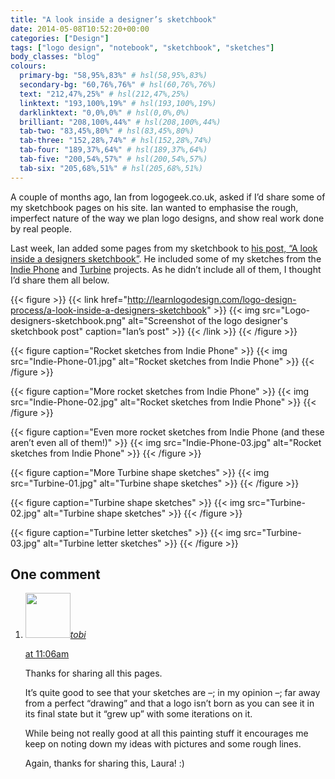 ```yaml
---
title: "A look inside a designer’s sketchbook"
date: 2014-05-08T10:52:20+00:00
categories: ["Design"]
tags: ["logo design", "notebook", "sketchbook", "sketches"]
body_classes: "blog"
colours:
  primary-bg: "58,95%,83%" # hsl(58,95%,83%)
  secondary-bg: "60,76%,76%" # hsl(60,76%,76%)
  text: "212,47%,25%" # hsl(212,47%,25%)
  linktext: "193,100%,19%" # hsl(193,100%,19%)
  darklinktext: "0,0%,0%" # hsl(0,0%,0%)
  brilliant: "208,100%,44%" # hsl(208,100%,44%)
  tab-two: "83,45%,80%" # hsl(83,45%,80%)
  tab-three: "152,28%,74%" # hsl(152,28%,74%)
  tab-four: "189,37%,64%" # hsl(189,37%,64%)
  tab-five: "200,54%,57%" # hsl(200,54%,57%)
  tab-six: "205,68%,51%" # hsl(205,68%,51%)
---
```


A couple of months ago, Ian from logogeek.co.uk, asked if I’d share some of my sketchbook pages on his site. Ian wanted to emphasise the rough, imperfect nature of the way we plan logo designs, and show real work done by real people.

Last week, Ian added some pages from my sketchbook to [his post, “A look inside a designers sketchbook”](http://learnlogodesign.com/logo-design-process/a-look-inside-a-designers-sketchbook). He included some of my sketches from the [Indie Phone](/project/indiephone-logo/ "IndiePhone logo") and [Turbine](/project/turbine-logo/ "Turbine logo") projects. As he didn’t include all of them, I thought I’d share them all below.

{{< figure >}}
  {{< link href="http://learnlogodesign.com/logo-design-process/a-look-inside-a-designers-sketchbook" >}}
  	{{< img src="Logo-designers-sketchbook.png" alt="Screenshot of the logo designer's sketchbook post" caption="Ian’s post" >}}
  {{< /link >}}
{{< /figure >}}

{{< figure caption="Rocket sketches from Indie Phone" >}}
  {{< img src="Indie-Phone-01.jpg" alt="Rocket sketches from Indie Phone" >}}
{{< /figure >}}

{{< figure caption="More rocket sketches from Indie Phone" >}}
  {{< img src="Indie-Phone-02.jpg" alt="Rocket sketches from Indie Phone" >}}
{{< /figure >}}

{{< figure caption="Even more rocket sketches from Indie Phone (and these aren’t even all of them!)" >}}
  {{< img src="Indie-Phone-03.jpg" alt="Rocket sketches from Indie Phone" >}}
{{< /figure >}}

{{< figure caption="More Turbine shape sketches" >}}
  {{< img src="Turbine-01.jpg" alt="Turbine shape sketches" >}}
{{< /figure >}}

{{< figure caption="Turbine shape sketches" >}}
  {{< img src="Turbine-02.jpg" alt="Turbine shape sketches" >}}
{{< /figure >}}

{{< figure caption="Turbine letter sketches" >}}
  {{< img src="Turbine-03.jpg" alt="Turbine letter sketches" >}}
{{< /figure >}}



## One comment

<ol class="commentlist">
	<li class="comment even thread-even depth-1" id="li-comment-20756">
			<div class="comment-author vcard">
			<img alt='' src='https://secure.gravatar.com/avatar/e46cc0b454f5a3020ba61bd5342d8e55?s=72&amp;d=mm&amp;r=g' srcset='https://secure.gravatar.com/avatar/e46cc0b454f5a3020ba61bd5342d8e55?s=144&amp;d=mm&amp;r=g 2x' class='avatar avatar-72 photo' height='72' width='72' /><cite class="fn"><a href='http://twerner.org' rel='external nofollow' class='url'>tobi</a></cite>
				<aside class="comment-meta commentmetadata"><p><a href="#comment-20756"><time datetime="2014-05-11T11:06:17+00:00" pubdate class="published">
		 at <span class="hours">11:06am</span></time></a></p>
	</aside>
	</div>
	<div class="comment-entry">
		<p>Thanks for sharing all this pages.

It’s quite good to see that your sketches are –; in my opinion –; far away from a perfect “drawing” and that a logo isn’t born as you can see it in its final state but it “grew up” with some iterations on it.

While being not really good at all this painting stuff it encourages me keep on noting down my ideas with pictures and some rough lines.

Again, thanks for sharing this, Laura! :)</p>	</div>
</li>
</ol>
